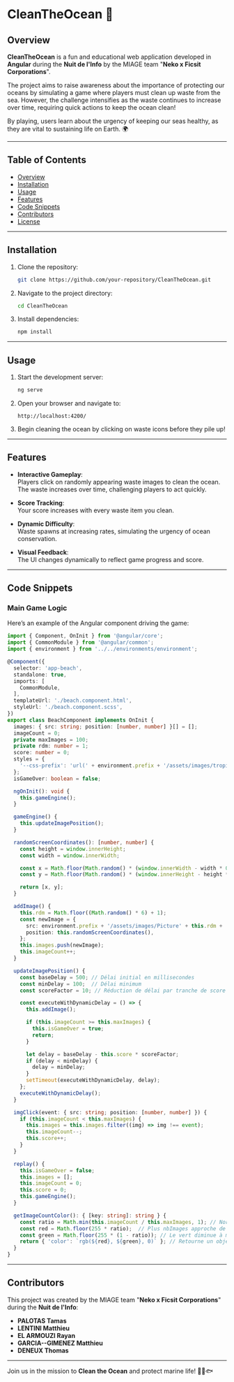 
# CleanTheOcean 🌊

## Overview

**CleanTheOcean** is a fun and educational web application developed in **Angular** during the **Nuit de l'Info** by the MIAGE team "**Neko x Ficsit Corporations**".

The project aims to raise awareness about the importance of protecting our oceans by simulating a game where players must clean up waste from the sea. However, the challenge intensifies as the waste continues to increase over time, requiring quick actions to keep the ocean clean!

By playing, users learn about the urgency of keeping our seas healthy, as they are vital to sustaining life on Earth. 🌍

---

## Table of Contents
- [Overview](#overview)
- [Installation](#installation)
- [Usage](#usage)
- [Features](#features)
- [Code Snippets](#code-snippets)
- [Contributors](#contributors)
- [License](#license)

---

## Installation

1. Clone the repository:
   ```bash
   git clone https://github.com/your-repository/CleanTheOcean.git
   ```
2. Navigate to the project directory:
   ```bash
   cd CleanTheOcean
   ```
3. Install dependencies:
   ```bash
   npm install
   ```

---

## Usage

1. Start the development server:
   ```bash
   ng serve
   ```
2. Open your browser and navigate to:
   ```
   http://localhost:4200/
   ```
3. Begin cleaning the ocean by clicking on waste icons before they pile up!

---

## Features

- **Interactive Gameplay**:  
  Players click on randomly appearing waste images to clean the ocean. The waste increases over time, challenging players to act quickly.

- **Score Tracking**:  
  Your score increases with every waste item you clean.  

- **Dynamic Difficulty**:  
  Waste spawns at increasing rates, simulating the urgency of ocean conservation.  

- **Visual Feedback**:  
  The UI changes dynamically to reflect game progress and score.

---

## Code Snippets

### Main Game Logic
Here’s an example of the Angular component driving the game:

```typescript
import { Component, OnInit } from '@angular/core';
import { CommonModule } from '@angular/common';
import { environment } from '../../environments/environment';

@Component({
  selector: 'app-beach',
  standalone: true,
  imports: [
    CommonModule,
  ],
  templateUrl: './beach.component.html',
  styleUrl: './beach.component.scss',
})
export class BeachComponent implements OnInit {
  images: { src: string; position: [number, number] }[] = [];
  imageCount = 0;
  private maxImages = 100;
  private rdm: number = 1;
  score: number = 0;
  styles = {
    '--css-prefix': 'url(' + environment.prefix + '/assets/images/tropical-pixel-beach-with-surf_573660-418.png)',
  };
  isGameOver: boolean = false;

  ngOnInit(): void {
    this.gameEngine();
  }

  gameEngine() {
    this.updateImagePosition();
  }

  randomScreenCoordinates(): [number, number] {
    const height = window.innerHeight;
    const width = window.innerWidth;

    const x = Math.floor(Math.random() * (window.innerWidth - width * 0.1));
    const y = Math.floor(Math.random() * (window.innerHeight - height * 0.75)) + height * 0.35;

    return [x, y];
  }

  addImage() {
    this.rdm = Math.floor((Math.random() * 6) + 1);
    const newImage = {
      src: environment.prefix + '/assets/images/Picture' + this.rdm + '.png', // Replace with the actual path to your image
      position: this.randomScreenCoordinates(),
    };
    this.images.push(newImage);
    this.imageCount++;
  }

  updateImagePosition() {
    const baseDelay = 500; // Délai initial en millisecondes
    const minDelay = 100;  // Délai minimum
    const scoreFactor = 10; // Réduction de délai par tranche de score

    const executeWithDynamicDelay = () => {
      this.addImage();

      if (this.imageCount >= this.maxImages) {
        this.isGameOver = true;
        return;
      }

      let delay = baseDelay - this.score * scoreFactor;
      if (delay < minDelay) {
        delay = minDelay;
      }
      setTimeout(executeWithDynamicDelay, delay);
    };
    executeWithDynamicDelay();
  }

  imgClick(event: { src: string; position: [number, number] }) {
    if (this.imageCount < this.maxImages) {
      this.images = this.images.filter((img) => img !== event);
      this.imageCount--;
      this.score++;
    }
  }

  replay() {
    this.isGameOver = false;
    this.images = [];
    this.imageCount = 0;
    this.score = 0;
    this.gameEngine();
  }

  getImageCountColor(): { [key: string]: string } {
    const ratio = Math.min(this.imageCount / this.maxImages, 1); // Normalisation entre 0 et 1
    const red = Math.floor(255 * ratio);  // Plus nbImages approche de 15, plus le rouge devient intense
    const green = Math.floor(255 * (1 - ratio)); // Le vert diminue à mesure que nbImages augmente
    return { 'color': `rgb(${red}, ${green}, 0)` }; // Retourne un objet avec la propriété CSS 'color'
  }
}
```

---

## Contributors

This project was created by the MIAGE team "**Neko x Ficsit Corporations**" during the **Nuit de l'Info**:  
- **PALOTAS Tamas**  
- **LENTINI Matthieu**  
- **EL ARMOUZI Rayan**  
- **GARCIA--GIMENEZ Matthieu**  
- **DENEUX Thomas**  

---

Join us in the mission to **Clean the Ocean** and protect marine life! 🌊🦈🐟
